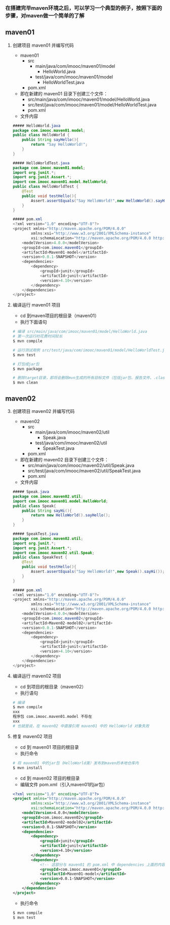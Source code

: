 
### 在搭建完毕maven环境之后，可以学习一个典型的例子，按照下面的步骤，对maven做一个简单的了解

## maven01
1. 创建项目 maven01 并编写代码
    * maven01
        * src
            * main/java/com/imooc/maven01/model
                * HelloWorld.java
            * test/java/com/imooc/maven01/model
                * HelloWorldTest.java                
        * pom.xml
    * 即在新建的 maven01 目录下创建三个文件：
        * src/main/java/com/imooc/maven01/model/HelloWorld.java
        * src/test/java/com/imooc/maven01/model/HelloWorldTest.java
        * pom.xml
    * 文件内容
    ```java
    ##### HelloWorld.java
    package com.imooc.maven01.model;
    public class HelloWorld {
        public String sayHello(){
            return "Say HelloWorld!";
        }
    }

    ##### HelloWorldTest.java
    package com.imooc.maven01.model;
    import org.junit.*;
    import org.junit.Assert.*;
    import com.imooc.maven01.model.HelloWorld;
    public class HelloWorldTest {
        @Test
        public void testHello(){
            Assert.assertEquals("Say HelloWorld!",new HelloWorld().sayHello());
        }
    }

    ##### pom.xml
    <?xml version="1.0" encoding="UTF-8"?>
    <project xmlns="http://maven.apache.org/POM/4.0.0"
            xmlns:xsi="http://www.w3.org/2001/XMLSchema-instance"
            xsi:schemaLocation="http://maven.apache.org/POM/4.0.0 http://maven.apache.org/maven-v4_0_0.xsd" >
        <modelVersion>4.0.0</modelVersion>
        <groupId>com.imooc.maven01</groupId>
        <artifactId>Maven01-model</artifactId>
        <version>0.0.1-SNAPSHOT</version>
        <dependencies>
            <dependency>
                <groupId>junit</groupId>
                <artifactId>junit</artifactId>
                <version>4.10</version>
            </dependency>
        </dependencies>
    </project>
    ```

2. 编译运行 maven01 项目
    * cd 到maven项目的根目录（maven01）
    * 执行下面语句
    ```bash
    # 编译 src/main/java/com/imooc/maven01/model/HelloWorld.java
    # 第一次运行时花费时间较长
    $ mvn compile
    
    # 运行测试用例 src/test/java/com/imooc/maven01/model/HelloWorldTest.java
    $ mvn test

    # 打包成jar包
    $ mvn package

    # 删除target目录，即将会删除mvn生成的所有目标文件（包括jar包、报告文件、.class文件）
    $ mvn clean
    ```

## maven02
3. 创建项目 maven02 并编写代码
    * maven02
        * src
            * main/java/com/imooc/maven02/util
                * Speak.java
            * test/java/com/imooc/maven02/util
                * SpeakTest.java                
        * pom.xml
    * 即在新建的 maven02 目录下创建三个文件：
        * src/main/java/com/imooc/maven02/util/Speak.java
        * src/test/java/com/imooc/maven02/util/SpeakTest.java
        * pom.xml
    * 文件内容
    ```java
    ##### Speak.java
    package com.imooc.maven02.util;
    import com.imooc.maven01.model.HelloWorld;
    public class Speak{
        public String sayHi(){
            return new HelloWorld().sayHello();
        }   
    }

    ##### SpeakTest.java
    package com.imooc.maven02.util;
    import org.junit.*;
    import org.junit.Assert.*;
    import com.imooc.maven02.util.Speak;
    public class SpeakTest {
        @Test
        public void testHello(){
            Assert.assertEquals("Say HelloWorld!",new Speak().sayHi());
        }   
    }

    ##### pom.xml
    <?xml version="1.0" encoding="UTF-8"?>
    <project xmlns="http://maven.apache.org/POM/4.0.0"
            xmlns:xsi="http://www.w3.org/2001/XMLSchema-instance"
            xsi:schemaLocation="http://maven.apache.org/POM/4.0.0 http://maven.apache.org/maven-v4_0_0.xsd" >
        <modelVersion>4.0.0</modelVersion>
        <groupId>com.imooc.maven02</groupId>
        <artifactId>Maven02-model02</artifactId>
        <version>0.0.1-SNAPSHOT</version>
        <dependencies>
            <dependency>
                <groupId>junit</groupId>
                <artifactId>junit</artifactId>
                <version>4.10</version>
            </dependency>
        </dependencies>
    </project>
    ```

4. 编译运行 maven02 项目
    * cd 到项目的根目录（maven02）
    * 执行语句
    ```bash
    # 编译
    $ mvn compile
    xxx
    程序包 com.imooc.maven01.model 不存在
    xxx
    # 也就是说，在 maven02 中直接引用 maven01 中的 HelloWorld 对象失败
    ```

5. 修复 maven02 项目
    * cd 到 maven01 项目的根目录
    * 执行命令
    ```bash
    # 将 maven01 中的jar包（HelloWorld类）发布到maven的本地仓库内
    $ mvn install
    ```
    * cd 到 maven02 项目的根目录
    * 编辑文件 pom.xml（引入maven01的jar包）
    ```xml
    <?xml version="1.0" encoding="UTF-8"?>
    <project xmlns="http://maven.apache.org/POM/4.0.0"
            xmlns:xsi="http://www.w3.org/2001/XMLSchema-instance"
            xsi:schemaLocation="http://maven.apache.org/POM/4.0.0 http://maven.apache.org/maven-v4_0_0.xsd" >
        <modelVersion>4.0.0</modelVersion>
        <groupId>com.imooc.maven02</groupId>
        <artifactId>Maven02-model02</artifactId>
        <version>0.0.1-SNAPSHOT</version>
        <dependencies>
            <dependency>
                <groupId>junit</groupId>
                <artifactId>junit</artifactId>
                <version>4.10</version>
            </dependency>
            <dependency>
                <!-- 这部分与 maven01 的 pom.xml 中 dependencies 上面的内容要保持一致 -->
                <groupId>com.imooc.maven01</groupId>
                <artifactId>Maven01-model</artifactId>
                <version>0.0.1-SNAPSHOT</version>
            </dependency>
        </dependencies>
    </project>
    ```
    * 执行命令
    ```bash
    $ mvn compile
    $ mvn test
    ```
